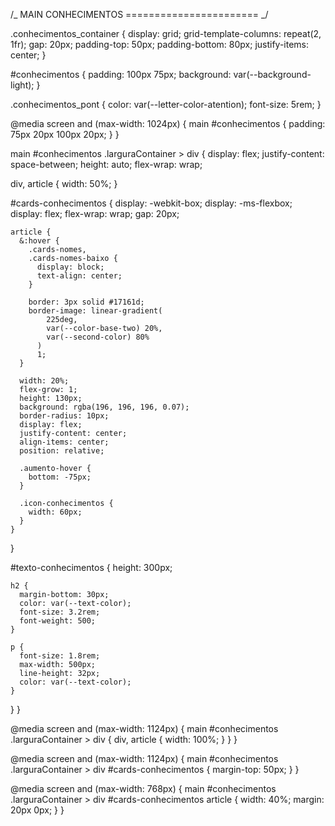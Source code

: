 /_ MAIN CONHECIMENTOS ======================= _/

.conhecimentos_container {
display: grid;
grid-template-columns: repeat(2, 1fr);
gap: 20px;
padding-top: 50px;
padding-bottom: 80px;
justify-items: center;
}

#conhecimentos {
padding: 100px 75px;
background: var(--background-light);
}

.conhecimentos_pont {
color: var(--letter-color-atention);
font-size: 5rem;
}

@media screen and (max-width: 1024px) {
main #conhecimentos {
padding: 75px 20px 100px 20px;
}
}

main #conhecimentos .larguraContainer > div {
display: flex;
justify-content: space-between;
height: auto;
flex-wrap: wrap;

div,
article {
width: 50%;
}

#cards-conhecimentos {
display: -webkit-box;
display: -ms-flexbox;
display: flex;
flex-wrap: wrap;
gap: 20px;

    article {
      &:hover {
        .cards-nomes,
        .cards-nomes-baixo {
          display: block;
          text-align: center;
        }

        border: 3px solid #17161d;
        border-image: linear-gradient(
            225deg,
            var(--color-base-two) 20%,
            var(--second-color) 80%
          )
          1;
      }

      width: 20%;
      flex-grow: 1;
      height: 130px;
      background: rgba(196, 196, 196, 0.07);
      border-radius: 10px;
      display: flex;
      justify-content: center;
      align-items: center;
      position: relative;

      .aumento-hover {
        bottom: -75px;
      }

      .icon-conhecimentos {
        width: 60px;
      }
    }

}

#texto-conhecimentos {
height: 300px;

    h2 {
      margin-bottom: 30px;
      color: var(--text-color);
      font-size: 3.2rem;
      font-weight: 500;
    }

    p {
      font-size: 1.8rem;
      max-width: 500px;
      line-height: 32px;
      color: var(--text-color);
    }

}
}

@media screen and (max-width: 1124px) {
main #conhecimentos .larguraContainer > div {
div,
article {
width: 100%;
}
}
}

@media screen and (max-width: 1124px) {
main #conhecimentos .larguraContainer > div #cards-conhecimentos {
margin-top: 50px;
}
}

@media screen and (max-width: 768px) {
main #conhecimentos .larguraContainer > div #cards-conhecimentos article {
width: 40%;
margin: 20px 0px;
}
}
